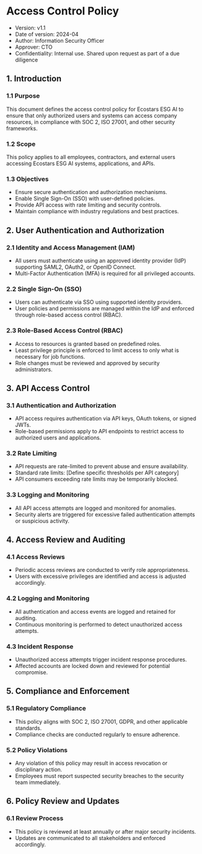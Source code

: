 # Access Control Policy
* Version: v1.1
* Date of version: 2024-04
* Author: Information Security Officer
* Approver: CTO
* Confidentiality: Internal use. Shared upon request as part of a due diligence

## 1. Introduction
### 1.1 Purpose  
This document defines the access control policy for Ecostars ESG AI to ensure that only authorized users and systems can access company resources, in compliance with SOC 2, ISO 27001, and other security frameworks.

### 1.2 Scope  
This policy applies to all employees, contractors, and external users accessing Ecostars ESG AI systems, applications, and APIs.

### 1.3 Objectives  
- Ensure secure authentication and authorization mechanisms.
- Enable Single Sign-On (SSO) with user-defined policies.
- Provide API access with rate limiting and security controls.
- Maintain compliance with industry regulations and best practices.

## 2. User Authentication and Authorization
### 2.1 Identity and Access Management (IAM)  
- All users must authenticate using an approved identity provider (IdP) supporting SAML2, OAuth2, or OpenID Connect.
- Multi-Factor Authentication (MFA) is required for all privileged accounts.

### 2.2 Single Sign-On (SSO)  
- Users can authenticate via SSO using supported identity providers.
- User policies and permissions are managed within the IdP and enforced through role-based access control (RBAC).

### 2.3 Role-Based Access Control (RBAC)  
- Access to resources is granted based on predefined roles.
- Least privilege principle is enforced to limit access to only what is necessary for job functions.
- Role changes must be reviewed and approved by security administrators.

## 3. API Access Control
### 3.1 Authentication and Authorization  
- API access requires authentication via API keys, OAuth tokens, or signed JWTs.
- Role-based permissions apply to API endpoints to restrict access to authorized users and applications.

### 3.2 Rate Limiting  
- API requests are rate-limited to prevent abuse and ensure availability.
- Standard rate limits: [Define specific thresholds per API category]
- API consumers exceeding rate limits may be temporarily blocked.

### 3.3 Logging and Monitoring
- All API access attempts are logged and monitored for anomalies.
- Security alerts are triggered for excessive failed authentication attempts or suspicious activity.

## 4. Access Review and Auditing
### 4.1 Access Reviews  
- Periodic access reviews are conducted to verify role appropriateness.
- Users with excessive privileges are identified and access is adjusted accordingly.

### 4.2 Logging and Monitoring  
- All authentication and access events are logged and retained for auditing.
- Continuous monitoring is performed to detect unauthorized access attempts.

### 4.3 Incident Response  
- Unauthorized access attempts trigger incident response procedures.
- Affected accounts are locked down and reviewed for potential compromise.

## 5. Compliance and Enforcement
### 5.1 Regulatory Compliance  
- This policy aligns with SOC 2, ISO 27001, GDPR, and other applicable standards.
- Compliance checks are conducted regularly to ensure adherence.

### 5.2 Policy Violations  
- Any violation of this policy may result in access revocation or disciplinary action.
- Employees must report suspected security breaches to the security team immediately.

## 6. Policy Review and Updates
### 6.1 Review Process  
- This policy is reviewed at least annually or after major security incidents.
- Updates are communicated to all stakeholders and enforced accordingly.

